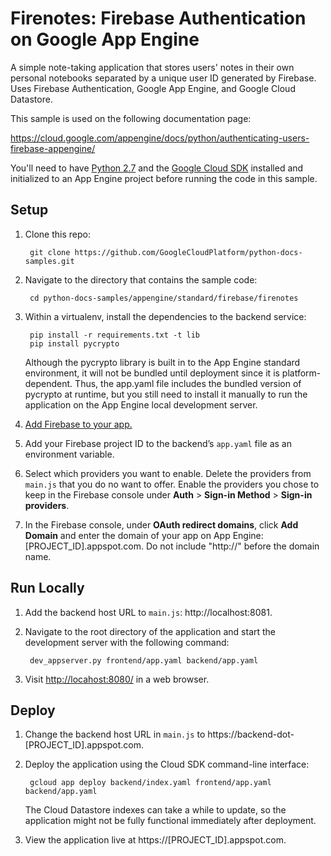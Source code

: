 # Firenotes: Firebase Authentication on Google App Engine

A simple note-taking application that stores users' notes in their own personal
notebooks separated by a unique user ID generated by Firebase. Uses Firebase
Authentication, Google App Engine, and Google Cloud Datastore.

This sample is used on the following documentation page:

<https://cloud.google.com/appengine/docs/python/authenticating-users-firebase-appengine/>

You'll need to have [Python 2.7](https://www.python.org/) and the [Google Cloud SDK](https://cloud.google.com/sdk/?hl=en)
installed and initialized to an App Engine project before running the code in
this sample.

## Setup

1. Clone this repo:

        git clone https://github.com/GoogleCloudPlatform/python-docs-samples.git

1. Navigate to the directory that contains the sample code:

        cd python-docs-samples/appengine/standard/firebase/firenotes

1. Within a virtualenv, install the dependencies to the backend service:

        pip install -r requirements.txt -t lib
        pip install pycrypto

    Although the pycrypto library is built in to the App Engine standard
    environment, it will not be bundled until deployment since it is 
    platform-dependent. Thus, the app.yaml file includes the bundled version of
    pycrypto at runtime, but you still need to install it manually to run the 
    application on the App Engine local development server.

1. [Add Firebase to your app.](https://firebase.google.com/docs/web/setup#add_firebase_to_your_app)
1. Add your Firebase project ID to the backend’s `app.yaml` file as an
environment variable.
1. Select which providers you want to enable. Delete the providers from
`main.js` that you do no want to offer. Enable the providers you chose to keep
in the Firebase console under **Auth** > **Sign-in Method** >
**Sign-in providers**.
1. In the Firebase console, under **OAuth redirect domains**, click
**Add Domain** and enter the domain of your app on App Engine:
[PROJECT_ID].appspot.com. Do not include "http://" before the domain name.

## Run Locally
1. Add the backend host URL to `main.js`: http://localhost:8081.
1. Navigate to the root directory of the application and start the development
server with the following command:

        dev_appserver.py frontend/app.yaml backend/app.yaml

1. Visit <http://locahost:8080/> in a web browser.

## Deploy
1. Change the backend host URL in `main.js` to
https://backend-dot-[PROJECT_ID].appspot.com.
1. Deploy the application using the Cloud SDK command-line interface:

        gcloud app deploy backend/index.yaml frontend/app.yaml backend/app.yaml

    The Cloud Datastore indexes can take a while to update, so the application
    might not be fully functional immediately after deployment.

1. View the application live at https://[PROJECT_ID].appspot.com.
